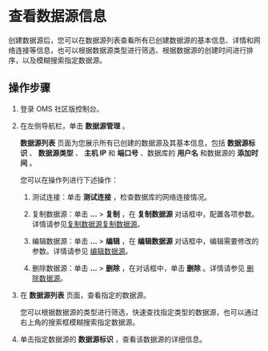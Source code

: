 查看数据源信息 
============================

创建数据源后，您可以在数据源列表查看所有已创建数据源的基本信息、详情和网络连接等信息，也可以根据数据源类型进行筛选、根据数据源的创建时间进行排序，以及模糊搜索指定数据源。

操作步骤 
-------------------------

1. 登录 OMS 社区版控制台。

   

2. 在左侧导航栏，单击 **数据源管理** 。

   **数据源列表** 页面为您展示所有已创建的数据源及其基本信息，包括 **数据源标识** 、 **数据源类型** 、 **主机 IP** 和 **端口号** 、数据库的 **用户名** 和数据源的 **添加时间** 。

   您可以在操作列进行下述操作：
   1. 测试连接：单击 **测试连接** ，检查数据库的网络连接情况。

      
   
   2. 复制数据源：单击 **...** \> **复制** ，在 **复制数据源** 对话框中，配置各项参数。详情请参见[复制数据源](t1964806.html#topic-1964806)[复制数据源](t2168905.html#topic-2168905)。

      
   
   3. 编辑数据源：单击 **...** \> **编辑** ，在 **编辑数据源** 对话框中，编辑需要修改的参数。详情请参见 [编辑数据源](../6.data-source-management/4.edit-data-source.md)。

      
   
   4. 删除数据源：单击 **...** \> **删除** ，在对话框中，单击 **删除** 。详情请参见 [删除数据源](../6.data-source-management/5.delete-a-data-source.md)。

      
   

   

3. 在 **数据源列表** 页面，查看指定的数据源。

   您可以根据数据源的类型进行筛选，快速查找指定类型的数据源，也可以通过右上角的搜索框模糊搜索指定数据源。
   

4. 单击指定数据源的 **数据源标识** ，查看该数据源的详细信息。

   



